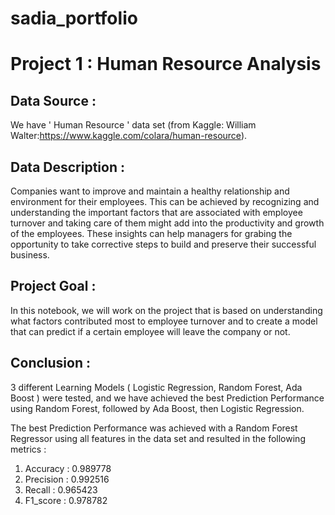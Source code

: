 # sadia_portfolio
# Project 1 : Human Resource Analysis 
## Data Source :

We have ' Human Resource ' data set (from Kaggle: William Walter:https://www.kaggle.com/colara/human-resource).  

## Data Description :


Companies want to improve and maintain a healthy relationship and environment for their employees. This can be achieved by recognizing and understanding the important factors that are associated with employee turnover and taking care of them might add into the productivity and growth of the employees. These insights can help managers for grabing the opportunity to take corrective steps to build and preserve their successful business. 

## Project Goal :

In this notebook, we will work on the project that is based on understanding what factors contributed most to employee turnover and to create a model that can predict if a certain employee will leave the company or not.

## Conclusion :

3 different Learning Models ( Logistic Regression, Random Forest, Ada Boost ) were tested, and we have achieved the best Prediction Performance using Random Forest, followed by Ada Boost, then Logistic Regression.

The best Prediction Performance was achieved with a Random Forest Regressor using all features in the data set and resulted in the following metrics :
1) Accuracy : 0.989778
2) Precision : 0.992516
3) Recall : 0.965423
4) F1_score : 0.978782
